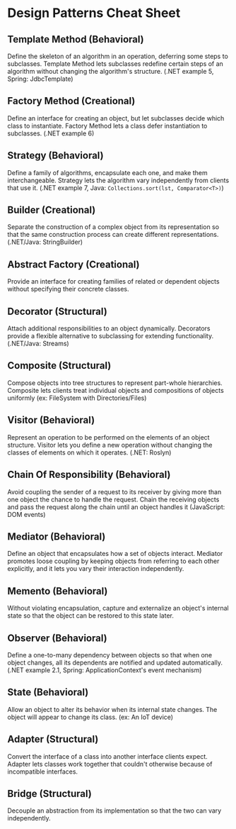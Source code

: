Design Patterns Cheat Sheet
===========================

## Template Method (Behavioral)

Define the skeleton of an algorithm in an operation, deferring some steps to subclasses.
Template Method lets subclasses redefine certain steps of an algorithm without changing
the algorithm's structure. (.NET example 5, Spring: JdbcTemplate)


## Factory Method (Creational)

Define an interface for creating an object, but let subclasses decide which class to instantiate.
Factory Method lets a class defer instantiation to subclasses. (.NET example 6)


## Strategy (Behavioral)

Define a family of algorithms, encapsulate each one, and make them interchangeable. Strategy lets
the algorithm vary independently from clients that use it. (.NET example 7, Java: `Collections.sort(lst, Comparator<T>)`)


## Builder (Creational)

Separate the construction of a complex object from its representation so that the same construction
process can create different representations. (.NET/Java: StringBuilder)


## Abstract Factory (Creational)

Provide an interface for creating families of related or dependent objects without
specifying their concrete classes.


## Decorator (Structural)

Attach additional responsibilities to an object dynamically. Decorators provide a
flexible alternative to subclassing for extending functionality. (.NET/Java: Streams)


## Composite (Structural)

Compose objects into tree structures to represent part-whole hierarchies. Composite
lets clients treat individual objects and compositions of objects uniformly (ex: FileSystem with Directories/Files)


## Visitor (Behavioral)

Represent an operation to be performed on the elements of an object structure. Visitor lets you define
a new operation without changing the classes of elements on which it operates. (.NET: Roslyn)


## Chain Of Responsibility (Behavioral)

Avoid coupling the sender of a request to its receiver by giving more than one object the chance to handle the request.
Chain the receiving objects and pass the request along the chain until an object handles it (JavaScript: DOM events)

## Mediator (Behavioral)

Define an object that encapsulates how a set of objects interact. Mediator promotes loose coupling by keeping objects from 
referring to each other explicitly, and it lets you vary their interaction independently.


## Memento (Behavioral)

Without violating encapsulation, capture and externalize an object's internal state so that the object can be restored
to this state later.


## Observer (Behavioral)

Define a one-to-many dependency between objects so that when one object changes, all its dependents are notified and
updated automatically. (.NET example 2.1, Spring: ApplicationContext's event mechanism)


## State (Behavioral)

Allow an object to alter its behavior when its internal state changes. The object will appear to change its class.
(ex: An IoT device)


## Adapter (Structural)

Convert the interface of a class into another interface clients expect. Adapter lets classes work together that
couldn't otherwise because of incompatible interfaces.


## Bridge (Structural)

Decouple an abstraction from its implementation so that the two can vary independently.
